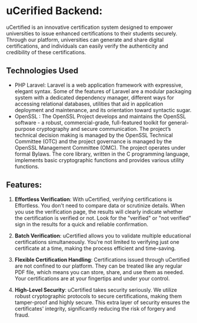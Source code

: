 # uCerified Backend:
uCertified is an innovative certification system designed to empower universities to issue enhanced certifications to their students securely. Through our platform, universities can generate and share digital certifications, and individuals can easily verify the authenticity and credibility of these certifications.
## Technologies Used
- PHP Laravel:
Laravel is a web application framework with expressive, elegant syntax. Some of the features of Laravel are a modular packaging system with a dedicated dependency manager, different ways for accessing relational databases, utilities that aid in application deployment and maintenance, and its orientation toward syntactic sugar.
- OpenSSL : 
The OpenSSL Project develops and maintains the OpenSSL software - a robust, commercial-grade, full-featured toolkit for general-purpose cryptography and secure communication. The project’s technical decision making is managed by the OpenSSL Technical Committee (OTC) and the project governance is managed by the OpenSSL Management Committee (OMC). The project operates under formal Bylaws. The core library, written in the C programming language, implements basic cryptographic functions and provides various utility functions.

## Features:
1. **Effortless Verification**: With uCertified, verifying certifications is Effortless. You don't need to compare data or scrutinize details. When you use the verification page, the results will clearly indicate whether the certification is verified or not. Look for the "verified" or "not verified" sign in the results for a quick and reliable confirmation.

2. **Batch Verification**: uCertified allows you to validate multiple educational certifications simultaneously. You're not limited to verifying just one certificate at a time, making the process efficient and time-saving.

3. **Flexible Certification Handling**: Certifications issued through uCertified are not confined to our platform. They can be treated like any regular PDF file, which means you can store, share, and use them as needed. Your certifications are at your fingertips and under your control.

4. **High-Level Security**: uCertified takes security seriously. We utilize robust cryptographic protocols to secure certifications, making them tamper-proof and highly secure. This extra layer of security ensures the certificates' integrity, significantly reducing the risk of forgery and fraud.
